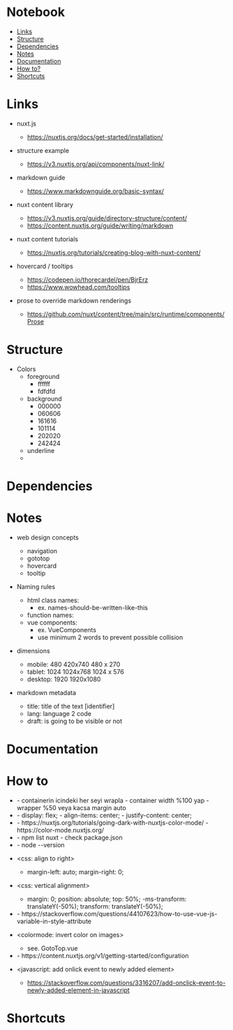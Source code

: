 # Notebook
- [Links](#links)
- [Structure](#structure)
- [Dependencies](#dependencies)
- [Notes](#notes)
- [Documentation](#documentation)
- [How to?](#how-to)
- [Shortcuts](#shortcuts)

# Links
- nuxt.js
    - https://nuxtjs.org/docs/get-started/installation/

- structure example
    - https://v3.nuxtjs.org/api/components/nuxt-link/

- markdown guide
    - https://www.markdownguide.org/basic-syntax/

- nuxt content library
    - https://v3.nuxtjs.org/guide/directory-structure/content/
    - https://content.nuxtjs.org/guide/writing/markdown

- nuxt content tutorials
    - https://nuxtjs.org/tutorials/creating-blog-with-nuxt-content/

- hovercard / tooltips
    - https://codepen.io/thorecardel/pen/BjrErz
    - https://www.wowhead.com/tooltips

- prose to override markdown renderings
    - https://github.com/nuxt/content/tree/main/src/runtime/components/Prose

# Structure

- Colors
    - foreground
        - ffffff
        - fdfdfd
    - background
        - 000000
        - 060606
        - 161616
        - 101114
        - 202020
        - 242424
    - underline
    - 

# Dependencies

# Notes
- web design concepts
    - navigation
    - gototop
    - hovercard
    - tooltip

- Naming rules
    - html class names: 
        - ex. names-should-be-written-like-this
    - function names: 
    - vue components: 
        - ex. VueComponents
        - use minimum 2 words to prevent possible collision
- dimensions
    - mobile:  480     420x740  480 x 270
    - tablet:  1024    1024x768 1024 x 576
    - desktop: 1920    1920x1080
- markdown metadata
    - title: title of the text [identifier]
    - lang: language 2 code
    - draft: is going to be visible or not


# Documentation

# How to
- <css ortalama>
    - containerin icindeki her seyi wrapla
    - container width %100 yap
    - wrapper %50 veya kacsa margin auto

- <css ortalama flexbox>
    - display: flex;
    - align-items: center;
    - justify-content: center;

- <dark mode>
    - https://nuxtjs.org/tutorials/going-dark-with-nuxtjs-color-mode/
    - https://color-mode.nuxtjs.org/

- <see nuxt version>
    - npm list nuxt
    - check package.json

- <check node version>
    - node --version

- <css: align to right>
    - margin-left: auto;
      margin-right: 0;

- <css: vertical alignment>
    -   margin: 0;
  position: absolute;
  top: 50%;
  -ms-transform: translateY(-50%);
  transform: translateY(-50%);

- <vue bind html attribute>
    - https://stackoverflow.com/questions/44107623/how-to-use-vue-js-variable-in-style-attribute

- <colormode: invert color on images>
    - see. GotoTop.vue

- <nuxt content markdown styling>
    - https://content.nuxtjs.org/v1/getting-started/configuration

- <javascript: add onlick event to newly added element>
    - https://stackoverflow.com/questions/3316207/add-onclick-event-to-newly-added-element-in-javascript

# Shortcuts